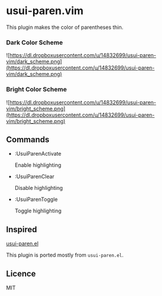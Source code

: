 usui-paren.vim
==============

This plugin makes the color of parentheses thin.

### Dark Color Scheme

![https://dl.dropboxusercontent.com/u/14832699/usui-paren-vim/dark_scheme.png](https://dl.dropboxusercontent.com/u/14832699/usui-paren-vim/dark_scheme.png)

### Bright Color Scheme

![https://dl.dropboxusercontent.com/u/14832699/usui-paren-vim/bright_scheme.png](https://dl.dropboxusercontent.com/u/14832699/usui-paren-vim/bright_scheme.png)

Commands
--------

- :UsuiParenActivate

    Enable highlighting

- :UsuiParenClear

    Disable highlighting

- :UsuiParenToggle

    Toggle highlighting

Inspired
--------

[usui-paren.el](https://github.com/tokuhirom/dotfiles/blob/master/.emacs.d/elisp/usui-paren.el)

This plugin is ported mostly from `usui-paren.el`.

Licence
-------

MIT
